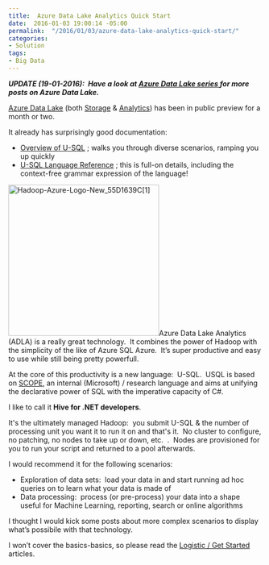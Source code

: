 ```yaml
---
title:  Azure Data Lake Analytics Quick Start
date:  2016-01-03 19:00:14 -05:00
permalink:  "/2016/01/03/azure-data-lake-analytics-quick-start/"
categories:
- Solution
tags:
- Big Data
---
```

<b><i>UPDATE (19-01-2016):  Have a look at <a href="http://vincentlauzon.com/about/azure-data-lake/"><b><i>Azure Data Lake series </i></b></a><b><i>for more posts on Azure Data Lake.</i></b></i></b>

<a href="http://vincentlauzon.com/2015/09/30/azure-data-lake-early-look/">Azure Data Lake</a> (both <a href="https://azure.microsoft.com/en-us/services/data-lake-store/" target="_blank">Storage</a> &amp; <a href="https://azure.microsoft.com/en-us/services/data-lake-analytics/" target="_blank">Analytics</a>) has been in public preview for a month or two.

It already has surprisingly good documentation:
<ul>
	<li><a href="https://azure.microsoft.com/en-us/documentation/articles/data-lake-analytics-u-sql-get-started/" target="_blank">Overview of U-SQL</a> ; walks you through diverse scenarios, ramping you up quickly</li>
	<li><a href="https://msdn.microsoft.com/en-us/library/azure/mt591959.aspx" target="_blank">U-SQL Language Reference</a> ; this is full-on details, including the context-free grammar expression of the language!</li>
</ul>
<a href="https://vincentlauzon.files.wordpress.com/2015/09/hadoop-azure-logo-new_55d1639c1.jpg" rel="attachment wp-att-1261"><img class="size-full wp-image-1261 alignleft" src="https://vincentlauzon.files.wordpress.com/2015/09/hadoop-azure-logo-new_55d1639c1.jpg" alt="Hadoop-Azure-Logo-New_55D1639C[1]" width="299" height="300" /></a>Azure Data Lake Analytics (ADLA) is a really great technology.  It combines the power of Hadoop with the simplicity of the like of Azure SQL Azure.  It’s super productive and easy to use while still being pretty powerfull.

At the core of this productivity is a new language:  U-SQL.  USQL is based on <a href="http://www.vldb.org/pvldb/1/1454166.pdf" target="_blank">SCOPE</a>, an internal (Microsoft) / research language and aims at unifying the declarative power of SQL with the imperative capacity of C#.

I like to call it <strong>Hive for .NET developers</strong>.

It's the ultimately managed Hadoop:  you submit U-SQL &amp; the number of processing unit you want it to run it on and that's it.  No cluster to configure, no patching, no nodes to take up or down, etc.  .  Nodes are provisioned for you to run your script and returned to a pool afterwards.

I would recommend it for the following scenarios:
<ul>
	<li>Exploration of data sets:  load your data in and start running ad hoc queries on to learn what your data is made of</li>
	<li>Data processing:  process (or pre-process) your data into a shape useful for Machine Learning, reporting, search or online algorithms</li>
</ul>
I thought I would kick some posts about more complex scenarios to display what’s possibile with that technology.

I won’t cover the basics-basics, so please read the <a href="https://azure.microsoft.com/en-us/documentation/articles/data-lake-store-get-started-portal/" target="_blank">Logistic / Get Started</a> articles.